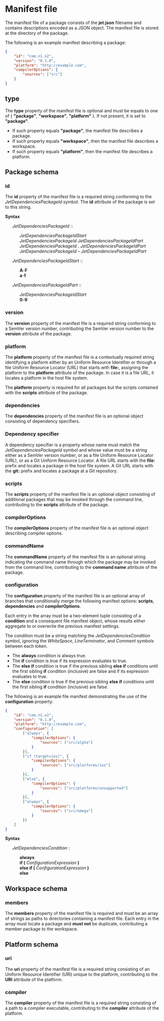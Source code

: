 # Manifest file

The manifest file of a package consists of the **jet.json** filename and contains descriptions encoded as a JSON object. The manifest file is stored at the directory of the package.

The following is an example manifest describing a package:

```json
{
    "id": "com.n1.n2",
    "version": "0.1.0",
    "platform": "http://example.com",
    "compilerOptions": {
        "sources": ["src"]
    }
}
```

## type

The **type** property of the manifest file is optional and must be equals to one of { **"package"**, **"workspace"**, **"platform"** }. If not present, it is set to **"package"**.

* If such property equals **"package"**, the manifest file describes a package.
* If such property equals **"workspace"**, then the manifest file describes a workspace.
* If such property equals **"platform"**, then the manifest file describes a platform.

## Package schema

### id

The **id** property of the manifest file is a required string conforming to the *JetDependenciesPackageId* symbol. The **id** attribute of the package is set to this string.

**Syntax**

<ul>
    <i>JetDependenciesPackageId</i> ::
    <ul>
        <i>JetDependenciesPackageIdStart</i><br>
        <i>JetDependenciesPackageId</i> <i>JetDependenciesPackageIdPart</i><br>
        <i>JetDependenciesPackageId</i> <b>.</b> <i>JetDependenciesPackageIdPart</i><br>
        <i>JetDependenciesPackageId</i> <b>-</b> <i>JetDependenciesPackageIdPart</i>
    </ul>
</ul>

<ul>
    <i>JetDependenciesPackageIdStart</i> ::
    <ul>
        <b>A</b>-<b>F</b><br>
        <b>a</b>-<b>f</b>
    </ul>
</ul>

<ul>
    <i>JetDependenciesPackageIdPart</i> ::
    <ul>
        <i>JetDependenciesPackageIdStart</i><br>
        <b>0</b>-<b>9</b>
    </ul>
</ul>

### version

The **version** property of the manifest file is a required string conforming to a SemVer version number, contributing the SemVer version number to the **version** attribute of the package.

### platform

The **platform** property of the manifest file is a contextually required string identifying a platform either by an Uniform Resource Identifier or through a file Uniform Resource Locator (URL) that starts with **file:**, assigning the platform to the **platform** attribute of the package. In case it is a file URL, it locates a platform in the host file system.

The **platform** property is required for all packages but the scripts contained with the **scripts** attribute of the package.

### dependencies

The **dependencies** property of the manifest file is an optional object consisting of dependency specifiers.

### Dependency specifier

A dependency specifier is a property whose name must match the *JetDependenciesPackageId* symbol and whose value must be a string either as a SemVer version number, or as a file Uniform Resource Locator (URL), or as a Git Uniform Resource Locator. A file URL starts with the **file:** prefix and locates a package in the host file system. A Git URL starts with the **git:** prefix and locates a package at a Git repository.

### scripts

The **scripts** property of the manifest file is an optional object consisting of additional packages that may be invoked through the command line, contributing to the **scripts** attribute of the package.

### compilerOptions

The **compilerOptions** property of the manifest file is an optional object describing compiler options.

### commandName

The **commandName** property of the manifest file is an optional string indicating the command name through which the package may be invoked from the command line, contributing to the **command name** attribute of the package.

### configuration

The **configuration** property of the manifest file is an optional array of branches that conditionally merge the following manifest options: **scripts**, **dependencies** and **compilerOptions**.

Each entry in the array must be a two-element tuple consisting of a **condition** and a consequent file manifest object, whose results either aggregate to or overwrite the previous manifest settings.

The condition must be a string matching the *JetDependenciesCondition* symbol, ignoring the *WhiteSpace*, *LineTerminator*, and *Comment* symbols between each token.

* The **always** condition is always true.
* The **if** condition is true if its expression evaluates to true.
* The **else if** condition is true if the previous sibling **else if** conditions until the first sibling **if** condition (inclusive) are false and if its expression evaluates to true.
* The **else** condition is true if the previous sibling **else if** conditions until the first sibling **if** condition (inclusive) are false.

The following is an example file manifest demonstrating the use of the **configuration** property:

```json
{
    "id": "com.n1.n2",
    "version": "0.1.0",
    "platform": "http://example.com",
    "configuration": [
        ["always", {
            "compilerOptions": {
                "sources": ["src/alpha"]
            }
        }],
        ["if (target=ios)", {
            "compilerOptions": {
                "sources": ["src/platforms/ios"]
            }
        }],
        ["else", {
            "compilerOptions": {
                "sources": ["src/platforms/unsupported"]
            }
        }],
        ["always", {
            "compilerOptions": {
                "sources": ["src/omega"]
            }
        }]
    ]
}
```

**Syntax**

<ul>
    <i>JetDependenciesCondition</i> :
    <ul>
        <b>always</b><br>
        <b>if (</b> <i>ConfigurationExpression</i> <b>)</b><br>
        <b>else if (</b> <i>ConfigurationExpression</i> <b>)</b><br>
        <b>else</b>
    </ul>
</ul>

## Workspace schema

### members

The **members** property of the manifest file is required and must be an array of strings as paths to directories containing a manifest file. Each entry in the array must locate a package and **must not** be duplicate, contributing a member package to the workspace.

## Platform schema

### uri

The **uri** property of the manifest file is a required string consisting of an Uniform Resource Identifier (URI) unique to the platform, contributing to the **URI** attribute of the platform.

### compiler

The **compiler** property of the manifest file is a required string consisting of a path to a compiler executable, contributing to the **compiler** attribute of the platform.